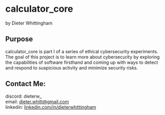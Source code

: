 # calculator_core
by Dieter Whittingham

## Purpose
calculator_core is part I of a series of ethical cybersecurity experiments.\
The goal of this project is to learn more about cybersecurity by exploring the capabilities of software firsthand and coming up with ways to detect and respond to suspicious activity and minimize security risks.

## Contact Me:
discord: dieterw_\
email: dieter.whitt@gmail.com\
linkedin: [linkedin.com/in/dieterwhittingham](https://linkedin.com/in/dieterwhittingham)
